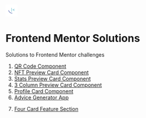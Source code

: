 ![Frontend Mentor Icon](favicon-32x32.png)
# Frontend Mentor Solutions
Solutions to Frontend Mentor challenges

1. [QR Code Component](https://deepak-parmar.github.io/frontend-mentor-solutions/qr-code-component)
2. [NFT Preview Card Component](https://deepak-parmar.github.io/frontend-mentor-solutions/nft-preview-card-component)
3. [Stats Preview Card Component](https://deepak-parmar.github.io/frontend-mentor-solutions/stats-preview-card-component)
4. [3 Column Preview Card Component](https://deepak-parmar.github.io/frontend-mentor-solutions/3-column-preview-card-component)
5. [Profile Card Component](https://deepak-parmar.github.io/frontend-mentor-solutions/profile-card-component)
6. [Advice Generator App](https://advice-generator.herokuapp.com)
<!-- 7. [Tip Calculator App]() Work-in-Progress -->
7. [Four Card Feature Section](https://deepak-parmar.github.io/frontend-mentor-solutions/four-card-feature-section)
